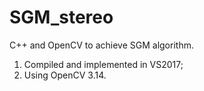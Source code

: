 # SGM_stereo
C++ and OpenCV to achieve SGM algorithm.
1. Compiled and implemented in VS2017;
2. Using OpenCV 3.14.

